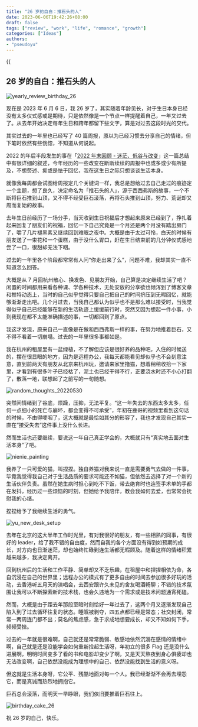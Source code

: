 ```yaml
---
title: "26 岁的自白：推石头的人"
date: 2023-06-06T19:42:26+08:00
draft: false
tags: ["review", "work", "life", "romance", "growth"]
categories: ["Ideas"]
authors:
- "pseudoyu"
---
```


{{<audio src="audios/here_after_us.mp3" caption="《后来的我们 - 五月天》" >}}

## 26 岁的自白：推石头的人

![yearly_review_birthday_26](https://image.pseudoyu.com/images/yearly_review_birthday_26.png)

现在是 2023 年 6 月 6 日，我 26 岁了，其实随着年龄见长，对于生日本身已经没有太多仪式感或是期待，只是依然像是一个节点一样提醒着自己，一年又过去了。从去年开始决定每年生日和跨年都留下些文字，算是对过去这段时光的交代。

其实过去的一年里也已经写了 40 篇周报，原以为已经习惯去分享自己的情绪，但下笔时依然有些恍惚，不知道从何说起。

2022 的年后半段发生的事在「[2022 年末回顾 - 迷茫、低谷与改变](https://www.pseudoyu.com/zh/2022/12/31/yearly_review_2022/)」这一篇总结中有很详细的叙述，今年经历的一些改变在断断续续的周报中也或多或少有所提及，不想赘述、抑或是怯于回忆，我在这生日之际只想谈谈生活本身。

就像我每周都会试图给周报定几个关键词一样，我总是想给过去自己走过的痕迹定一个主题，想了良久，决定命名为「推石头的人」，源于西西弗斯的故事，一个不断将巨石推到山顶，又不得不经受巨石滚落，再将石头推到山顶，努力、荒诞却又周而复始的故事。

去年生日前经历了一场分手，当天收到生日祝福后才想起来原来已经到了，挣扎着起来回复了朋友们的祝福，回忆一下自己究竟是一个月还是两个月没有踏出房门了，嚼了几片褪黑素又继续回到难眠之夜中。大概是由于太过可怜，白天的时候有朋友送了一束花和一个蛋糕，由于没什么胃口，赶在生日结束前的几分钟仪式感地尝了一口，很甜却无法下咽。

过去的一年里各个阶段都常常有人问“你走出来了么”，问题不难，我却其实一直不知道怎么回答。

大概是从 7 月回杭州散心、换发色、见朋友开始，自己算是决定继续生活了吧？闲置的时间都用来看各种课、学各种技术，无处安放的分享欲也倾泻到了博客文章和推特动态上，当时的自己似乎觉得只要自己把自己的时间挤压到无暇回忆，就能够渐渐走出吧。几个月过去，当我自己都认为似乎也不是那么难以接受时，当我觉得似乎自己已经能够在新的生活轨迹上缓缓前行时，突然又因为想起一件小事，小到我现在都不太能准确描述的事，一切都回到了原点。

我这才发现，原来自己一直像是在做和西西弗斯一样的事，在努力地推着巨石，又不得不看着一切崩塌。过去的一年里很多事都如是。

我在杭州的租屋里有一盆绿植，不了解但应该是很好养的品种吧，入住的时候送的，摆在很显眼的地方，因为是远程办公，我每天都能看见却似乎也不会刻意注意，直到前两天有朋友从北京来杭州玩，邀请来家里撸猫，想着稍稍收拾一下家里，才看到有很多叶子已经枯了，泥土也已经干得不行，正要浇水时还不小心打翻了，散落一地，联想起了之前写的一句随想。

![random_thoughts_20220530](https://image.pseudoyu.com/images/random_thoughts_20220530.png)

突然间情绪到了谷底，烦躁，压抑，无法平复。“这一年失去的东西太多太多，任何一点细小的死亡与崩坏，都会变得不可承受”，年初在鹿哥的视频里看到这句话的时候，不由得哽咽了，这大概就是最恰如其分的形容了，我也才发现自己其实一直在“接受失去”这件事上没什么长进。

然而生活也还要继续，要说这一年自己真正学会的，大概就只有“真实地去面对生活本身”了吧。

![nienie_painting](https://image.pseudoyu.com/images/nienie_painting.jpg)

我养了一只可爱的猫，叫捏捏。独自养猫对我来说一直是需要勇气去做的一件事，毕竟我觉得我自己对于生活品质的要求可能还不如猫，但依然去选择了对一个新的生活伙伴负责。虽然在她生病时担心到吃不下饭，带去绝育时也连签手术单的手都在发抖，经历过一些烦恼的时刻，但她给予我陪伴，教会我如何去爱，也常常会抚慰我的心绪。

捏捏给予了我继续生活的勇气。

![yu_new_desk_setup](https://image.pseudoyu.com/images/yu_new_desk_setup.jpg)

去年在北京的这大半年工作时光里，有对我很好的朋友，有一些相熟的同事，有很好的 leader，给了我不错的自由度，然而自我的各个方面没有得到如预期的成长，对方向也日渐迷茫，却也始终忙碌到连生活都无暇顾及。随着这样的情绪积累越来越多，我决定离开。

回到杭州后的生活和工作平静、简单却又不乏乐趣，在租屋中和捏捏相依为命，各自沉浸在自己的世界里；远程办公的模式有了更多自由的时间去参加很多好玩的活动，去香港听五月天的演唱会，去西安跟许久未见的舍友喝酒畅聊；不错的技术氛围让我可以不断探索新的技术栈，也会久违地为一个需求或是技术问题通宵死磕。

然而，大概是由于距去年那段至暗时刻恰好一年过去了，这两个月又逐渐发现自己陷入到了过去循环往复的状态。睡眠被剥夺，四五点都已经是常态；社交封闭，常常一两周连门都不出；莫名的焦虑感，急于求成地想要成长，却又不知如何下手，频频受挫。

过去的一年就是很难啊，自己就还是常常脆弱、敏感地依然沉溺在感情的情绪中啊，自己就是还是没能学会如何重新捡起生活呀，年初立的很多 Flag 还是没什么进展啊，明明时间变多了看的书和电影却变少了啊，又是天天熬夜到身心俱疲却也无法改变啊，自己依然没能成为理想中的自己、依然没能找到生活的意义呀。

但这就是生活本身呀，它公平、残酷地面对每一个人。我已经渐渐不会再去埋怨它，而是真诚而热烈地拥抱它。

巨石总会滚落，而明天一早睁眼，我们依旧要推着巨石往上。

![birthday_cake_26](https://image.pseudoyu.com/images/birthday_cake_26.jpg)

祝 26 岁的自己，快乐。
